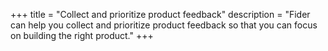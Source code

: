 +++
title = "Collect and prioritize product feedback"
description = "Fider can help you collect and prioritize product feedback so that you can focus on building the right product."
+++